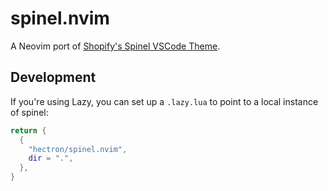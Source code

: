 # spinel.nvim

A Neovim port of [Shopify's Spinel VSCode Theme](https://github.com/Shopify/vscode-shopify-ruby/tree/7a45e847f30f26380c09a8e48f5256ae9eff6a1e/themes).

## Development

If you're using Lazy, you can set up a `.lazy.lua` to point to a local instance of spinel:

```lua
return {
  {
    "hectron/spinel.nvim",
    dir = ".",
  },
}
```
```
```
